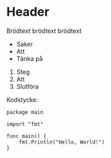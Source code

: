 # Header

Brödtext brödtext brödtext

* Saker
* Att
* Tänka på

1. Steg
1. Att
1. Slutföra

Kodstycke:
```
package main

import "fmt"

func main() {
    fmt.Println("Hello, World!")
}
```
